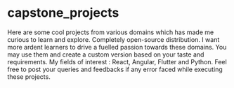 # capstone_projects

Here are some cool projects from various domains which has made me curious to learn and explore. 
Completely open-source distribution. I want more ardent learners to drive a fuelled passion towards these domains.
You may use them and create a custom version based on your taste and requirements. 
My fields of interest : React, Angular, Flutter and Python. 
Feel free to post your queries and feedbacks if any error faced while executing these projects.
